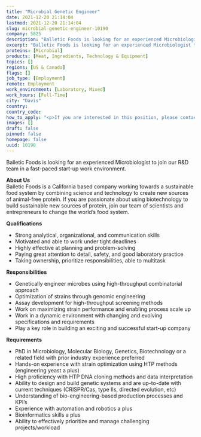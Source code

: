 ```yaml
---
title: "Microbial Genetic Engineer"
date: 2021-12-20 21:14:04
lastmod: 2021-12-20 21:14:04
slug: microbial-genetic-engineer-10190
company: 5825
description: "Balletic Foods is looking for an experienced Microbiologist to join our R&D team in a fast-paced start-up work environment.About UsBalletic Foods is a California based company working towards a sustainable food system by combining science and technology to create new sources of animal-free protein. If you are passionate about using biotechnology to build sustainable new sources of protein, join our team of scientists and entrepreneurs to change the world’s food system.Qualifications"
excerpt: "Balletic Foods is looking for an experienced Microbiologist to join our R&D team in a fast-paced start-up work environment.About UsBalletic Foods is a California based company working towards a sustainable food system by combining science and technology to create new sources of animal-free protein. If you are passionate about using biotechnology to build sustainable new sources of protein, join our team of scientists and entrepreneurs to change the world’s food system.Qualifications"
proteins: [Microbial]
products: [Meat, Ingredients, Technology & Equipment]
topics: []
regions: [US & Canada]
flags: []
job_type: [Employment]
remote: Employment
work_environment: [Laboratory, Mixed]
work_hours: [Full-Time]
city: "Davis"
country: 
country_code: 
how_to_apply: "<p>If you are interested in this position, please contact <a href=\"mailto:careers@balleticfoods.com\">careers@balleticfoods.com</a>.</p>"
images: []
draft: false
pinned: false
homepage: false
uuid: 10190
---
```

<p>Balletic Foods is looking for an experienced Microbiologist to join our R&D team in a fast-paced start-up work environment.</p>
<p><strong>About Us</strong><br />
Balletic Foods is a California based company working towards a sustainable food system by combining science and technology to create new sources of animal-free protein. If you are passionate about using biotechnology to build sustainable new sources of protein, join our team of scientists and entrepreneurs to change the world’s food system.</p>
<p><strong>Qualifications</strong></p>
<ul>
<li>Strong analytical, organizational, and communication skills</li>
<li>Motivated and able to work under tight deadlines</li>
<li>Highly effective at planning and problem-solving</li>
<li>Paying great attention to detail, safety, and good laboratory practice</li>
<li>Taking ownership, prioritize responsibilities, able to multitask</li>
</ul>
<p><strong>Responsibilities</strong></p>
<ul>
<li>Genetically engineer microbes using high-throughput combinatorial approach</li>
<li>Optimization of strains through genomic engineering</li>
<li>Assay development for high-throughput screening methods</li>
<li>Work on maximizing strain performance and enabling process scale up</li>
<li>Work in a dynamic environment with changing and evolving specifications and requirements</li>
<li>Play a key role in building an exciting and successful start-up company</li>
</ul>
<p><strong>Requirements</strong></p>
<ul>
<li>PhD in Microbiology, Molecular Biology, Genetics, Biotechnology or a related field with prior industry experience preferred</li>
<li>Hands-on experience with strain optimization using HTP methods (engineering yeast a plus)</li>
<li>High proficiency with HTP DNA cloning methods and data interpretation</li>
<li>Ability to design and build genetic systems and are up-to-date with current techniques (CRISPR/Cas, type IIs, directed evolution, etc)</li>
<li>Understanding of bio-engineering-based production processes and KPI’s</li>
<li>Experience with automation and robotics a plus</li>
<li>Bioinformatics skills a plus</li>
<li>Ability to effectively prioritize and manage challenging projects/workload</li>
</ul>

